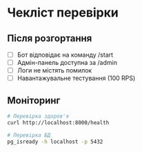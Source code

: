 # Чекліст перевірки

## Після розгортання
- [ ] Бот відповідає на команду /start
- [ ] Адмін-панель доступна за /admin
- [ ] Логи не містять помилок
- [ ] Навантажувальне тестування (100 RPS)

## Моніторинг
```bash
# Перевірка здоров'я
curl http://localhost:8000/health

# Перевірка БД
pg_isready -h localhost -p 5432